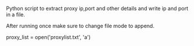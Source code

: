 Python script to extract proxy ip,port and other details and write ip and port in a file.

After running once make sure to change file mode to append.

proxy_list = open('proxylist.txt', 'a')
